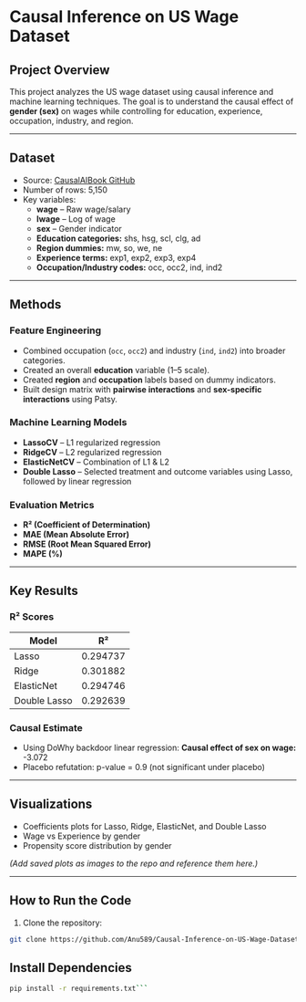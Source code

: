 # Causal Inference on US Wage Dataset

## Project Overview
This project analyzes the US wage dataset using causal inference and machine learning techniques. The goal is to understand the causal effect of **gender (sex)** on wages while controlling for education, experience, occupation, industry, and region.

---

## Dataset
- Source: [CausalAIBook GitHub](https://raw.githubusercontent.com/CausalAIBook/MetricsMLNotebooks/main/data/wage2015_subsample_inference.csv)  
- Number of rows: 5,150  
- Key variables:  
  - **wage** – Raw wage/salary  
  - **lwage** – Log of wage  
  - **sex** – Gender indicator  
  - **Education categories:** shs, hsg, scl, clg, ad  
  - **Region dummies:** mw, so, we, ne  
  - **Experience terms:** exp1, exp2, exp3, exp4  
  - **Occupation/Industry codes:** occ, occ2, ind, ind2  

---

## Methods

### Feature Engineering
- Combined occupation (`occ`, `occ2`) and industry (`ind`, `ind2`) into broader categories.
- Created an overall **education** variable (1–5 scale).
- Created **region** and **occupation** labels based on dummy indicators.
- Built design matrix with **pairwise interactions** and **sex-specific interactions** using Patsy.

### Machine Learning Models
- **LassoCV** – L1 regularized regression  
- **RidgeCV** – L2 regularized regression  
- **ElasticNetCV** – Combination of L1 & L2  
- **Double Lasso** – Selected treatment and outcome variables using Lasso, followed by linear regression

### Evaluation Metrics
- **R² (Coefficient of Determination)**  
- **MAE (Mean Absolute Error)**  
- **RMSE (Root Mean Squared Error)**  
- **MAPE (%)**  

---

## Key Results

### R² Scores
| Model         | R²        |
|---------------|-----------|
| Lasso         | 0.294737  |
| Ridge         | 0.301882  |
| ElasticNet    | 0.294746  |
| Double Lasso  | 0.292639  |

### Causal Estimate
- Using DoWhy backdoor linear regression: **Causal effect of sex on wage:** -3.072  
- Placebo refutation: p-value = 0.9 (not significant under placebo)

---

## Visualizations
- Coefficients plots for Lasso, Ridge, ElasticNet, and Double Lasso  
- Wage vs Experience by gender  
- Propensity score distribution by gender  

*(Add saved plots as images to the repo and reference them here.)*

---

## How to Run the Code
1. Clone the repository:
```bash
git clone https://github.com/Anu589/Causal-Inference-on-US-Wage-Dataset.git
```

## Install Dependencies
```bash 
pip install -r requirements.txt```
